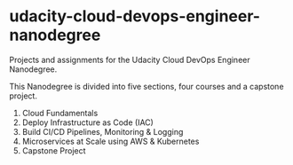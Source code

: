 # udacity-cloud-devops-engineer-nanodegree
Projects and assignments for the Udacity Cloud DevOps Engineer Nanodegree.

This Nanodegree is divided into five sections, four courses and a capstone project.

1. Cloud Fundamentals
2. Deploy Infrastructure as Code (IAC)
3. Build CI/CD Pipelines, Monitoring & Logging
4. Microservices at Scale using AWS & Kubernetes
5. Capstone Project
